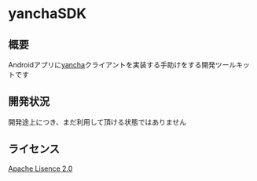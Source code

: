 # yanchaSDK

## 概要

Androidアプリに[yancha](https://github.com/uzulla/yancha)クライアントを実装する手助けをする開発ツールキットです

## 開発状況

開発途上につき、まだ利用して頂ける状態ではありません

## ライセンス

[Apache Lisence 2.0](http://www.apache.org/licenses/LICENSE-2.0)
